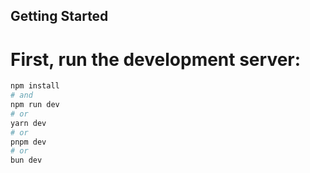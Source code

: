 
## Getting Started

# First, run the development server:

```bash
npm install
# and
npm run dev
# or
yarn dev
# or
pnpm dev
# or
bun dev
```
